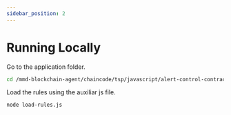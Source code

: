 ```yaml
---
sidebar_position: 2
---
```


# Running Locally

Go to the application folder.

```bash
cd /mmd-blockchain-agent/chaincode/tsp/javascript/alert-control-contract/application
```

Load the rules using the auxiliar js file.

```bash
node load-rules.js
```